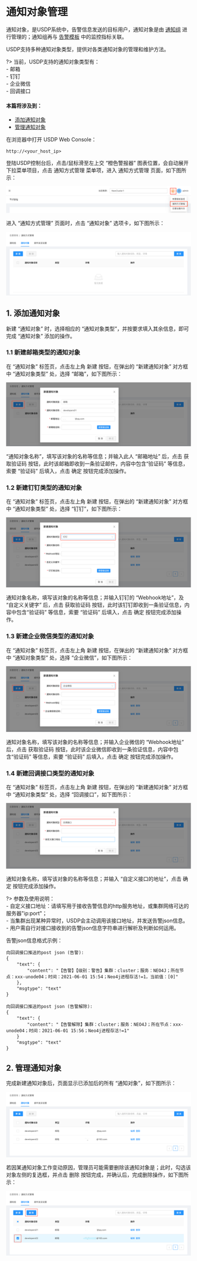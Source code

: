 # 通知对象管理

通知对象，是USDP系统中，告警信息发送的目标用户，通知对象是由 [通知组](usdpdc/guide_v2/alarmInform_group)  进行管理的；通知组再与 [告警模板](usdpdc/guide_v2/alarmTemplate) 中的监控指标关联。

USDP支持多种通知对象类型，提供对各类通知对象的管理和维护方法。

?> 当前，USDP支持的通知对象类型有：</br>- 邮箱</br>- 钉钉</br>- 企业微信</br>- 回调接口



#### 本篇将涉及到：

- [添加通知对象](usdpdc/guide_v2/alarmInform_object?id=_1-添加通知对象)
- [管理通知对象](usdpdc/guide_v2/alarmInform_object?id=_2-管理通知对象)



在浏览器中打开 USDP Web Console：

~~~URL
http://<your_host_ip>
~~~

登陆USDP控制台后，点击/鼠标滑至左上交 “橙色警报器” 图表位置，会自动展开下拉菜单项目，点击 <kbd>通知方式管理</kbd> 菜单项，进入 通知方式管理 页面，如下图所示：

![img](../../images/xc_aarch64_2.0.x/guide/alarm/set_emailserver/notify_usdp_entrance.png)

进入 “通知方式管理” 页面时，点击 “通知对象” 选项卡，如下图所示：

![img](../../images/xc_aarch64_2.0.x/guide/alarm/notification_object/notify_usdp_set_notifyobject.png)



## 1. 添加通知对象

新建 “通知对象” 时，选择相应的 “通知对象类型”，并按要求填入其余信息，即可完成 “通知对象” 添加的操作。



### 1.1 新建邮箱类型的通知对象

在 “通知对象” 标签页，点击左上角 <kbd>新建</kbd> 按钮，在弹出的 “新建通知对象” 对方框中 “通知对象类型” 处，选择 “邮箱”，如下图所示：

![img](../../images/xc_aarch64_2.0.x/guide/alarm/notification_object/notify_usdp_set_notifyobject_email.png)

“通知对象名称”，填写该对象的名称等信息；并输入此人 “邮箱地址” 后，点击 <kbd>获取验证码</kbd> 按钮，此时该邮箱即收到一条验证邮件，内容中包含“验证码” 等信息，索要 “验证码” 后填入，点击 <kbd>确定</kbd> 按钮完成添加操作。



### 1.2 新建钉钉类型的通知对象

在 “通知对象” 标签页，点击左上角 <kbd>新建</kbd> 按钮，在弹出的 “新建通知对象” 对方框中 “通知对象类型” 处，选择 “钉钉”，如下图所示：

![img](../../images/xc_aarch64_2.0.x/guide/alarm/notification_object/notify_usdp_set_notifyobject_dingding.png)

通知对象名称，填写该对象的名称等信息；并输入钉钉的 “Webhook地址”，及 “自定义关键字” 后，点击 <kbd>获取验证码</kbd> 按钮，此时该钉钉即收到一条验证信息，内容中包含“验证码” 等信息，索要 “验证码” 后填入，点击 <kbd>确定</kbd> 按钮完成添加操作。



### 1.3 新建企业微信类型的通知对象

在 “通知对象” 标签页，点击左上角 <kbd>新建</kbd> 按钮，在弹出的 “新建通知对象” 对方框中 “通知对象类型” 处，选择 “企业微信”，如下图所示：

![img](../../images/xc_aarch64_2.0.x/guide/alarm/notification_object/notify_usdp_set_notifyobject_qiwei.png)

通知对象名称，填写该对象的名称等信息；并输入企业微信的 “Webhook地址” 后，点击 <kbd>获取验证码</kbd> 按钮，此时该企业微信即收到一条验证信息，内容中包含“验证码” 等信息，索要 “验证码” 后填入，点击 <kbd>确定</kbd> 按钮完成添加操作。



### 1.4 新建回调接口类型的通知对象

在 “通知对象” 标签页，点击左上角 <kbd>新建</kbd> 按钮，在弹出的 “新建通知对象” 对方框中 “通知对象类型” 处，选择 “回调接口”，如下图所示：

![img](../../images/xc_aarch64_2.0.x/guide/alarm/notification_object/notify_usdp_set_notifyobject_api.png)

通知对象名称，填写该对象的名称等信息；并输入 “自定义接口的地址”，点击 <kbd>确定</kbd> 按钮完成添加操作。

?> 参数及使用说明：</br> - 自定义接口地址：请填写用于接收告警信息的http服务地址，或集群网络可达的服务器"ip:port"；</br> - 当集群出现某种异常时，USDP会主动调用该接口地址，并发送告警json信息。</br> - 用户需自行对接口接收到的告警json信息字符串进行解析及判断如何运用。

告警json信息格式示例：

```
向回调接口推送的post json (告警):
{
    "text": {
        "content": "【告警】【级别：警告】集群：cluster；服务：NEO4J；所在节点：xxx-unode04；时间：2021-06-01 15:54；Neo4j进程存活!=1，当前值：[0]"
    },
    "msgtype": "text"
}

向回调接口推送的post json (告警解除):
{
    "text": {
        "content": "【告警解除】集群：cluster；服务：NEO4J；所在节点：xxx-unode04；时间：2021-06-01 15:56；Neo4j进程存活!=1"
    }
    "msgtype": "text"
}
```



## 2. 管理通知对象

完成新建通知对象后，页面显示已添加后的所有 “通知对象”，如下图所示：

![img](../../images/xc_aarch64_2.0.x/guide/alarm/notification_object/notify_usdp_set_notifyobject_down.png)

若因某通知对象工作变动原因，管理员可能需要删除该通知对象是；此时，勾选该对象左侧的复选框，并点击 <kbd>删除</kbd> 按钮完成，并确认后，完成删除操作，如下图所示：

![img](../../images/xc_aarch64_2.0.x/guide/alarm/notification_object/notify_usdp_notifyobject_delete.png)
